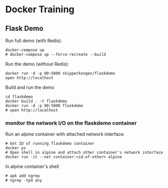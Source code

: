 # Docker Training

## Flask Demo

Run full demo (with Redis):

```
docker-compose up
# docker-compose up --force-recreate --build   
```

Run the demo (without Redis):

```
docker run -d -p 80:5000 skipperkongen/flaskdemo
open http://localhost
```

Build and run the demo

```
cd flaskdemo
docker build . -t flaskdemo
docker run -d -p 80:5000 flaskdemo
# open http://localhost
```

### monitor the network I/O on the flaskdemo container

Run an alpine container with attached network interface:

```
# Get ID of running flaskdemo container
docker ps
# Open shell in alpine and attach other container's network interface
docker run -it --net container:<id-of-other> alpine
```

In alpine container's shell

```
# apk add ngrep
# ngrep -tpd any
```
